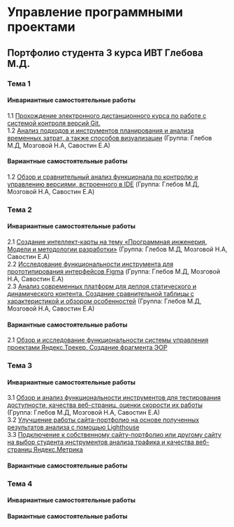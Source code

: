 # Управление программными проектами
## Портфолио студента 3 курса ИВТ Глебова М.Д.

### Тема 1
#### Инвариантные самостоятельные работы
1.1 [Прохождение электронного дистанционного курса по работе с системой контроля версий Git.](https://github.com/yaazzik/YPP/blob/main/%D0%98%D0%A1%D0%A0%201%20%D0%A3%D0%9F%D0%9F(%D0%9A%D0%BE%D0%BD%D1%82%D1%80%D0%BE%D0%BB%D1%8C%20%D0%B2%D0%B5%D1%80%D1%81%D0%B8%D0%B9%20Git)%20%D0%93%D0%BB%D0%B5%D0%B1%D0%BE%D0%B2%20%D0%9C%D0%94.pdf)
<br>
1.2 [Анализ подходов и инструментов планирования и анализа временных затрат, а также способов визуализации](https://github.com/yaazzik/YPP/blob/main/%D0%98%D0%A1%D0%A0%201.2.pdf) (Группа: Глебов М.Д, Мозговой Н.А, Савостин Е.А)

#### Вариантные самостоятельные работы
1.2 [Обзор и сравнительный анализ функционала по контролю и управлению версиями, встроенного в IDE](https://github.com/yaazzik/YPP/blob/main/%D0%92%D0%A1%D0%A0%201.2.pdf) (Группа: Глебов М.Д, Мозговой Н.А, Савостин Е.А)

### Тема 2
#### Инвариантные самостоятельные работы
2.1 [	Создание интеллект-карты на тему «Программная инженерия. Модели и методологии разработки»](https://www.mindmeister.com/ru/2147346906?t=AQdL2r26hj) (Группа: Глебов М.Д, Мозговой Н.А, Савостин Е.А)
<br>
2.2 [Исследование функциональности инструмента для прототипирования интерфейсов Figma](https://github.com/yaazzik/YPP/blob/main/%D0%98%D0%A1%D0%A0%202.2%20%D0%93%D0%BB%D0%B5%D0%B1%D0%BE%D0%B2%20%D0%A1%D0%B0%D0%B2%D0%BE%D1%81%D1%82%D0%B8%D0%BD%20%D0%9C%D0%BE%D0%B7%D0%B3%D0%BE%D0%B2%D0%BE%D0%B9%20%D0%A3%D0%9F%D0%9F%20.pdf) (Группа: Глебов М.Д, Мозговой Н.А, Савостин Е.А)
<br>
2.3 [Анализ современных платформ для деплоя статического и динамического контента. Создание сравнительной таблицы с характеристикой и обзором особенностей]() (Группа: Глебов М.Д, Мозговой Н.А, Савостин Е.А)
#### Вариантные самостоятельные работы
2.1 [Обзор и исследование функциональности системы управления проектами Яндекс.Трекер. Создание фрагмента ЭОР](https://github.com/yaazzik/YPP/blob/main/%D0%92%D0%A1%D0%A0%202.1%20%D0%93%D0%BB%D0%B5%D0%B1%D0%BE%D0%B2%20%D0%9C.%D0%94%20%D0%A3%D0%9F%D0%9F.xml)
### Тема 3
#### Инвариантные самостоятельные работы
3.1 [Обзор и анализ функциональности инструментов для тестирования доступности, качества веб-страниц, оценки скорости их работы]() (Группа: Глебов М.Д, Мозговой Н.А, Савостин Е.А)
<br>
3.2 [Улучшение работы сайта-портфолио на основе полученных результатов анализа с помощью Lighthouse](https://github.com/yaazzik/YPP/blob/main/%D0%98%D0%A1%D0%A0%203.2.pdf)
<br>
3.3 [Подключение к собственному сайту-портфолио или другому сайту на выбор студента инструментов анализа трафика и качества веб-страниц Яндекс.Метрика](https://github.com/yaazzik/YPP/blob/main/%D0%98%D0%A1%D0%A0%203.3%20%D0%93%D0%BB%D0%B5%D0%B1%D0%BE%D0%B2%20%D0%9C.%D0%94.%20%D0%A3%D0%9F%D0%9F.pdf)
#### Вариантные самостоятельные работы

### Тема 4
#### Инвариантные самостоятельные работы

#### Вариантные самостоятельные работы
